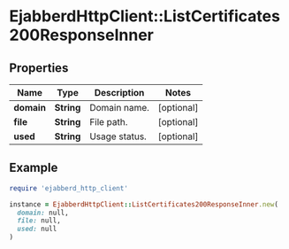 # EjabberdHttpClient::ListCertificates200ResponseInner

## Properties

| Name | Type | Description | Notes |
| ---- | ---- | ----------- | ----- |
| **domain** | **String** | Domain name. | [optional] |
| **file** | **String** | File path. | [optional] |
| **used** | **String** | Usage status. | [optional] |

## Example

```ruby
require 'ejabberd_http_client'

instance = EjabberdHttpClient::ListCertificates200ResponseInner.new(
  domain: null,
  file: null,
  used: null
)
```

